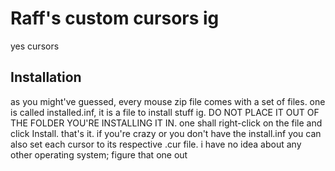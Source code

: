 # Raff's custom cursors ig
yes cursors
## Installation
as you might've guessed, every mouse zip file comes with a set of files.
one is called installed.inf, it is a file to install stuff ig. DO NOT PLACE IT OUT OF THE FOLDER YOU'RE INSTALLING IT IN.
one shall right-click on the file and click Install. that's it.
if you're crazy or you don't have the install.inf you can also set each cursor to its respective .cur file.
i have no idea about any other operating system; figure that one out
